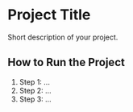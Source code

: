# Project Title

Short description of your project.

## How to Run the Project

1. Step 1: ...
2. Step 2: ...
3. Step 3: ...
